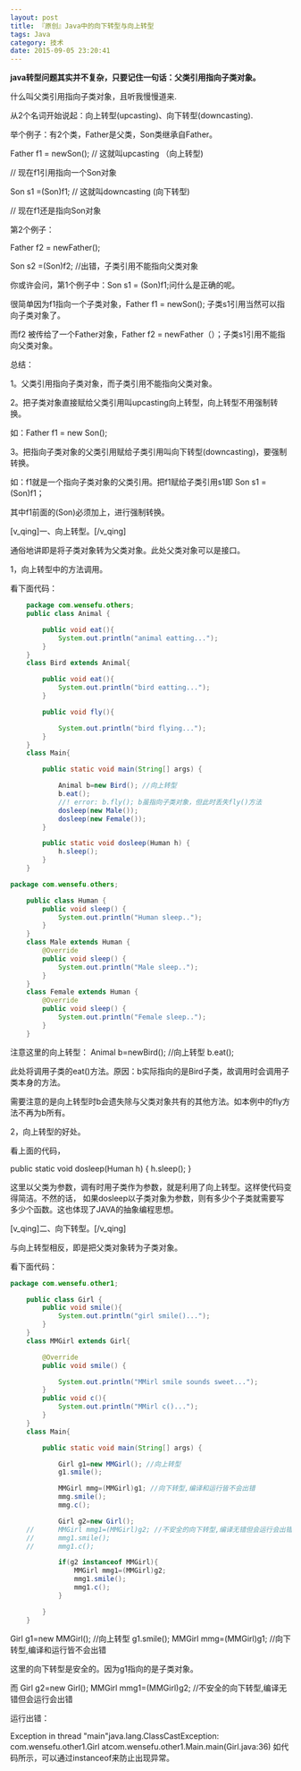 ```yaml
---
layout: post
title: 『原创』Java中的向下转型与向上转型
tags: Java
category: 技术
date: 2015-09-05 23:20:41
---
```


**java转型问题其实并不复杂，只要记住一句话：父类引用指向子类对象。**

什么叫父类引用指向子类对象，且听我慢慢道来.

从2个名词开始说起：向上转型(upcasting)、向下转型(downcasting).

举个例子：有2个类，Father是父类，Son类继承自Father。

Father f1 = newSon(); // 这就叫upcasting （向上转型)

// 现在f1引用指向一个Son对象

Son s1 =(Son)f1; // 这就叫downcasting (向下转型)

// 现在f1还是指向Son对象

第2个例子：

Father f2 = newFather();

Son s2 =(Son)f2; //出错，子类引用不能指向父类对象

你或许会问，第1个例子中：Son s1 = (Son)f1;问什么是正确的呢。

很简单因为f1指向一个子类对象，Father f1 = newSon(); 子类s1引用当然可以指向子类对象了。

而f2 被传给了一个Father对象，Father f2 = newFather（）；子类s1引用不能指向父类对象。

总结：

1。父类引用指向子类对象，而子类引用不能指向父类对象。

2。把子类对象直接赋给父类引用叫upcasting向上转型，向上转型不用强制转换。

如：Father f1 = new Son();

3。把指向子类对象的父类引用赋给子类引用叫向下转型(downcasting)，要强制转换。

如：f1就是一个指向子类对象的父类引用。把f1赋给子类引用s1即 Son s1 =(Son)f1；

其中f1前面的(Son)必须加上，进行强制转换。

[v_qing]一、向上转型。[/v_qing]

通俗地讲即是将子类对象转为父类对象。此处父类对象可以是接口。

1，向上转型中的方法调用。

看下面代码：
```java
    package com.wensefu.others;  
    public class Animal {  

        public void eat(){  
            System.out.println("animal eatting...");  
        }  
    }  
    class Bird extends Animal{  

        public void eat(){  
            System.out.println("bird eatting...");  
        }  

        public void fly(){  

            System.out.println("bird flying...");  
        }  
    }  
    class Main{  

        public static void main(String[] args) {  

            Animal b=new Bird(); //向上转型  
            b.eat();   
            //! error: b.fly(); b虽指向子类对象，但此时丢失fly()方法  
            dosleep(new Male());  
            dosleep(new Female());  
        }  

        public static void dosleep(Human h) {  
            h.sleep();  
        }  
    }  

package com.wensefu.others;  

    public class Human {  
        public void sleep() {  
            System.out.println("Human sleep..");  
        }  
    }  
    class Male extends Human {  
        @Override  
        public void sleep() {  
            System.out.println("Male sleep..");  
        }  
    }  
    class Female extends Human {  
        @Override  
        public void sleep() {  
            System.out.println("Female sleep..");  
        }  
    }
```
注意这里的向上转型：
Animal b=newBird(); //向上转型
b.eat();

此处将调用子类的eat()方法。原因：b实际指向的是Bird子类，故调用时会调用子类本身的方法。

需要注意的是向上转型时b会遗失除与父类对象共有的其他方法。如本例中的fly方法不再为b所有。

2，向上转型的好处。

看上面的代码，

public static void dosleep(Human h) {
h.sleep();
}

这里以父类为参数，调有时用子类作为参数，就是利用了向上转型。这样使代码变得简洁。不然的话，
如果dosleep以子类对象为参数，则有多少个子类就需要写多少个函数。这也体现了JAVA的抽象编程思想。

[v_qing]二、向下转型。[/v_qing]

与向上转型相反，即是把父类对象转为子类对象。

看下面代码：
```java
package com.wensefu.other1;  

    public class Girl {  
        public void smile(){  
            System.out.println("girl smile()...");  
        }  
    }  
    class MMGirl extends Girl{  

        @Override  
        public void smile() {  

            System.out.println("MMirl smile sounds sweet...");  
        }  
        public void c(){  
            System.out.println("MMirl c()...");  
        }  
    }  
    class Main{  

        public static void main(String[] args) {  

            Girl g1=new MMGirl(); //向上转型  
            g1.smile();  

            MMGirl mmg=(MMGirl)g1; //向下转型,编译和运行皆不会出错  
            mmg.smile();  
            mmg.c();  

            Girl g2=new Girl();  
    //      MMGirl mmg1=(MMGirl)g2; //不安全的向下转型,编译无错但会运行会出错  
    //      mmg1.smile();  
    //      mmg1.c();  

            if(g2 instanceof MMGirl){  
                MMGirl mmg1=(MMGirl)g2;   
                mmg1.smile();  
                mmg1.c();  
            }  

        }  
    }
```
Girl g1=new MMGirl(); //向上转型
g1.smile();
MMGirl mmg=(MMGirl)g1; //向下转型,编译和运行皆不会出错

这里的向下转型是安全的。因为g1指向的是子类对象。

而
Girl g2=new Girl();
MMGirl mmg1=(MMGirl)g2; //不安全的向下转型,编译无错但会运行会出错

运行出错：

Exception in thread "main"java.lang.ClassCastException: com.wensefu.other1.Girl
atcom.wensefu.other1.Main.main(Girl.java:36)
如代码所示，可以通过instanceof来防止出现异常。